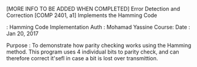 
[MORE INFO TO BE ADDED WHEN COMPLETED]
Error Detection and Correction [COMP 2401, a1]
Implements the Hamming Code

<TITLE>ErrCorr</TITLE>: Hamming Code Implementation
Auth 	: Mohamad Yassine
Course:
Date : Jan 20, 2017

Purpose : To demonstrate how parity checking works using the Hamming method. 
		  This program uses 4 individual bits to parity check, and can therefore
		  correct it'sefl in case a bit is lost over transmittion.